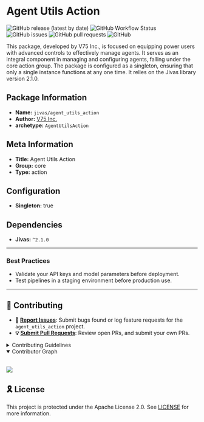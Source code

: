 # Agent Utils Action

![GitHub release (latest by date)](https://img.shields.io/github/v/release/TrueSelph/agent_utils_action)
![GitHub Workflow Status](https://img.shields.io/github/actions/workflow/status/TrueSelph/agent_utils_action/test-agent_utils_action.yaml)
![GitHub issues](https://img.shields.io/github/issues/TrueSelph/agent_utils_action)
![GitHub pull requests](https://img.shields.io/github/issues-pr/TrueSelph/agent_utils_action)
![GitHub](https://img.shields.io/github/license/TrueSelph/agent_utils_action)

This package, developed by V75 Inc., is focused on equipping power users with advanced controls to effectively manage agents. It serves as an integral component in managing and configuring agents, falling under the core action group. The package is configured as a singleton, ensuring that only a single instance functions at any one time. It relies on the Jivas library version 2.1.0.

## Package Information

- **Name:** `jivas/agent_utils_action`
- **Author:** [V75 Inc.](https://v75inc.com/)
- **archetype:** `AgentUtilsAction`

## Meta Information

- **Title:** Agent Utils Action
- **Group:** core
- **Type:** action

## Configuration

- **Singleton:** true

## Dependencies

- **Jivas:** `^2.1.0`

---

### Best Practices
- Validate your API keys and model parameters before deployment.
- Test pipelines in a staging environment before production use.

---

## 🔰 Contributing

- **🐛 [Report Issues](https://github.com/TrueSelph/agent_utils_action/issues)**: Submit bugs found or log feature requests for the `agent_utils_action` project.
- **💡 [Submit Pull Requests](https://github.com/TrueSelph/agent_utils_action/blob/main/CONTRIBUTING.md)**: Review open PRs, and submit your own PRs.

<details closed>
<summary>Contributing Guidelines</summary>

1. **Fork the Repository**: Start by forking the project repository to your GitHub account.
2. **Clone Locally**: Clone the forked repository to your local machine using a git client.
   ```sh
   git clone https://github.com/TrueSelph/agent_utils_action
   ```
3. **Create a New Branch**: Always work on a new branch, giving it a descriptive name.
   ```sh
   git checkout -b new-feature-x
   ```
4. **Make Your Changes**: Develop and test your changes locally.
5. **Commit Your Changes**: Commit with a clear message describing your updates.
   ```sh
   git commit -m 'Implemented new feature x.'
   ```
6. **Push to GitHub**: Push the changes to your forked repository.
   ```sh
   git push origin new-feature-x
   ```
7. **Submit a Pull Request**: Create a PR against the original project repository. Clearly describe the changes and their motivations.
8. **Review**: Once your PR is reviewed and approved, it will be merged into the main branch. Congratulations on your contribution!
</details>

<details open>
<summary>Contributor Graph</summary>
<br>
<p align="left">
    <a href="https://github.com/TrueSelph/agent_utils_action/graphs/contributors">
        <img src="https://contrib.rocks/image?repo=TrueSelph/agent_utils_action" />
   </a>
</p>
</details>

## 🎗 License

This project is protected under the Apache License 2.0. See [LICENSE](../LICENSE) for more information.
